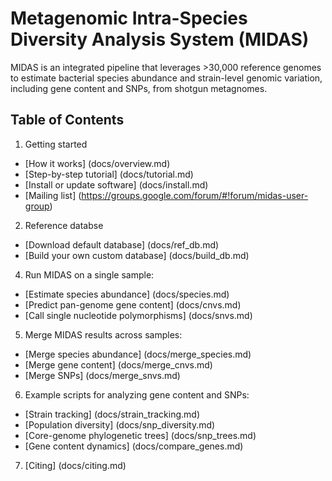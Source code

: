 # Metagenomic Intra-Species Diversity Analysis System (MIDAS)

MIDAS is an integrated pipeline that leverages >30,000 reference genomes to estimate bacterial species abundance and strain-level genomic variation, including gene content and SNPs, from shotgun metagnomes. 

## Table of Contents
1. Getting started
 * [How it works] (docs/overview.md)  
 * [Step-by-step tutorial] (docs/tutorial.md)  
 * [Install or update software] (docs/install.md)  
 * [Mailing list] (https://groups.google.com/forum/#!forum/midas-user-group)  
2. Reference databse 
 * [Download default database] (docs/ref_db.md)  
 * [Build your own custom database] (docs/build_db.md)
4. Run MIDAS on a single sample:
 * [Estimate species abundance] (docs/species.md)
 * [Predict pan-genome gene content] (docs/cnvs.md)
 * [Call single nucleotide polymorphisms] (docs/snvs.md)
5. Merge MIDAS results across samples:
 * [Merge species abundance] (docs/merge_species.md)  
 * [Merge gene content] (docs/merge_cnvs.md)
 * [Merge SNPs] (docs/merge_snvs.md)
6. Example scripts for analyzing gene content and SNPs:
 * [Strain tracking] (docs/strain_tracking.md)  
 * [Population diversity] (docs/snp_diversity.md)  
 * [Core-genome phylogenetic trees] (docs/snp_trees.md)   
 * [Gene content dynamics] (docs/compare_genes.md)
7. [Citing] (docs/citing.md)
